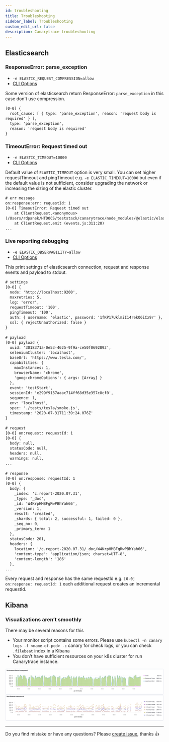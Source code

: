```yaml
---
id: troubleshooting
title: Troubleshooting
sidebar_label: Troubleshooting
custom_edit_url: false
description: Canarytrace troubleshooting
---
```



## Elasticsearch

### ResponseError: parse_exception

- `-e ELASTIC_REQUEST_COMPRESSION=allow`
- [CLI Options](/docs/guides/cli) 

Some version of elasticsearch return ResponseError: `parse_exception` in this case don't use compression.
```
[0-0] {
  root_cause: [ { type: 'parse_exception', reason: 'request body is required' } ],
  type: 'parse_exception',
  reason: 'request body is required'
}
```

### TimeoutError: Request timed out
- `-e ELASTIC_TIMEOUT=10000`
- [CLI Options](/docs/guides/cli) 

Default value of `ELASTIC_TIMEOUT` option is very small. You can set higher requestTimeout and pingTimeout e.g. `-e ELASTIC_TIMEOUT=10000` but even if the default value is not sufficient, consider upgrading the network or increasing the sizing of the elastic cluster.

```
# err message
on:response:err: requestId: 1
[0-0] TimeoutError: Request timed out
    at ClientRequest.<anonymous> (/Users/rdpanek/HTDOCS/teststack/canarytrace/node_modules/@elastic/elasticsearch/lib/Connection.js:89:18)
    at ClientRequest.emit (events.js:311:20)
...
```

### Live reporting debugging
- `-e ELASTIC_OBSERVABILITY=allow`
- [CLI Options](/docs/guides/cli) 

This print settings of elasticsearch connection, request and response events and payload to stdout.

```
# settings
[0-0] {
  node: 'http://localhost:9200',
  maxretries: 5,
  log: 'error',
  requestTimeout: '100',
  pingTimeout: '100',
  auth: { username: 'elastic', password: '1fKP17UklmiI14rekO6iCx9r' },
  ssl: { rejectUnauthorized: false }
}

# payload
[0-0] payload {
  uuid: '3018371a-0e53-4625-9f9a-ce50f0692892',
  seleniumCluster: 'localhost',
  baseUrl: 'https://www.tesla.com/',
  capabilities: {
    maxInstances: 1,
    browserName: 'chrome',
    'goog:chromeOptions': { args: [Array] }
  },
  event: 'testStart',
  sessionId: 'e299f9137aaac714ff68d35e357c8cf0',
  sequence: 1,
  env: 'localhost',
  spec: './tests/tesla/smoke.js',
  timestamp: '2020-07-31T11:39:24.076Z'
}

# request
[0-0] on:request: requestId: 1
[0-0] {
  body: null,
  statusCode: null,
  headers: null,
  warnings: null,
...

# response
[0-0] on:response: requestId: 1
[0-0] {
  body: {
    _index: 'c.report-2020.07.31',
    _type: '_doc',
    _id: 'W4KrpHMBFgRwPBhYah66',
    _version: 1,
    result: 'created',
    _shards: { total: 2, successful: 1, failed: 0 },
    _seq_no: 0,
    _primary_term: 1
  },
  statusCode: 201,
  headers: {
    location: '/c.report-2020.07.31/_doc/W4KrpHMBFgRwPBhYah66',
    'content-type': 'application/json; charset=UTF-8',
    'content-length': '186'
  },
...
```

Every request and response has the same requestId e.g. `[0-0] on:response: requestId: 1` each additional request creates an incremental requestId.


## Kibana

### Visualizations aren’t smoothly

There may be several reasons for this
- Your monitor script contains some errors. Please use `kubectl -n canary logs -f <name-of-pod> -c` canary for check logs, or you can check `.filebeat` index in a Kibana
- You don’t have sufficient resources on your k8s cluster for run Canarytrace instance.

![Visualizations aren’t smoothly](../../static/docs-img/kibana-visu-arent-smoothly.png)

---

Do you find mistake or have any questions? Please [create issue](https://github.com/canarytrace/documentation/issues/new/choose), thanks 👍